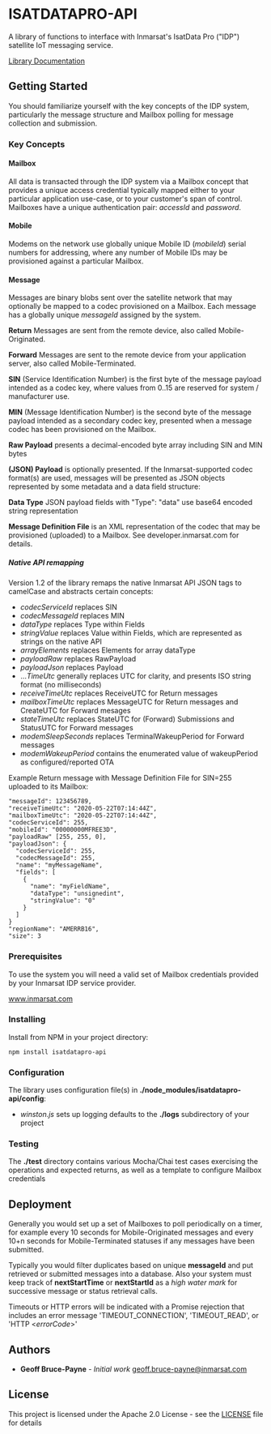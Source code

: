 # ISATDATAPRO-API

A library of functions to interface with Inmarsat's IsatData Pro ("IDP") satellite IoT messaging service.

[Library Documentation](https://gbrucepayne.github.io/isatdatapro-api/)

## Getting Started

You should familiarize yourself with the key concepts of the IDP system, particularly the message structure 
and Mailbox polling for message collection and submission.

### Key Concepts

#### Mailbox

All data is transacted through the IDP system via a Mailbox concept that provides a unique access credential 
typically mapped either to your particular application use-case, or to your customer's span of control.  
Mailboxes have a unique authentication pair: *accessId* and *password*.

#### Mobile

Modems on the network use globally unique Mobile ID (*mobileId*) serial numbers for addressing, where any number of 
Mobile IDs may be provisioned against a particular Mailbox.

#### Message

Messages are binary blobs sent over the satellite network that may optionally be mapped to a codec 
provisioned on a Mailbox.  Each message has a globally unique *messageId* assigned by the system.

**Return** Messages are sent from the remote device, also called Mobile-Originated.

**Forward** Messages are sent to the remote device from your application server, 
also called Mobile-Terminated.

**SIN** (Service Identification Number) is the first byte of the message payload intended as a codec key, 
where values from 0..15 are reserved for system / manufacturer use.

**MIN** (Message Identification Number) is the second byte of the message payload intended as a secondary 
codec key, presented when a message codec has been provisioned on the Mailbox.

**Raw Payload** presents a decimal-encoded byte array including SIN and MIN bytes

**(JSON) Payload** is optionally presented.  If the Inmarsat-supported codec format(s) are used, 
messages will be presented as JSON objects represented by some metadata and a data field structure:

**Data Type** JSON payload fields with "Type": "data" use base64 encoded string representation

**Message Definition File** is an XML representation of the codec that may be provisioned (uploaded) to a Mailbox.  See developer.inmarsat.com for details.

##### Native API remapping

Version 1.2 of the library remaps the native Inmarsat API JSON tags to camelCase and abstracts certain 
concepts:

* *codecServiceId* replaces SIN
* *codecMessageId* replaces MIN
* *dataType* replaces Type within Fields
* *stringValue* replaces Value within Fields, which are represented as strings on the native API
* *arrayElements* replaces Elements for array dataType
* *payloadRaw* replaces RawPayload
* *payloadJson* replaces Payload
* ...*TimeUtc* generally replaces UTC for clarity, and presents ISO string format (no milliseconds)
* *receiveTimeUtc* replaces ReceiveUTC for Return messages
* *mailboxTimeUtc* replaces MessageUTC for Return messages and CreateUTC for Forward mesages
* *stateTimeUtc* replaces StateUTC for (Forward) Submissions and StatusUTC for Forward messages
* *modemSleepSeconds* replaces TerminalWakeupPeriod for Forward messages
* *modemWakeupPeriod* contains the enumerated value of wakeupPeriod as configured/reported OTA

Example Return message with Message Definition File for SIN=255 uploaded to its Mailbox:
```
"messageId": 123456789,
"receiveTimeUtc": "2020-05-22T07:14:44Z",
"mailboxTimeUtc": "2020-05-22T07:14:44Z",
"codecServiceId": 255,
"mobileId": "00000000MFREE3D",
"payloadRaw" [255, 255, 0],
"payloadJson": {
  "codecServiceId": 255,
  "codecMessageId": 255,
  "name": "myMessageName",
  "fields": [
    {
      "name": "myFieldName",
      "dataType": "unsignedint",
      "stringValue": "0"
    }
  ]
}
"regionName": "AMERRB16",
"size": 3
```


### Prerequisites

To use the system you will need a valid set of Mailbox credentials provided by your Inmarsat IDP service provider.

www.inmarsat.com

### Installing

Install from NPM in your project directory:
```
npm install isatdatapro-api
```

### Configuration

The library uses configuration file(s) in **./node_modules/isatdatapro-api/config**:

* *winston.js* sets up logging defaults to the **./logs** subdirectory of your project

### Testing

The **./test** directory contains various Mocha/Chai test cases exercising the operations
and expected returns, as well as a template to configure Mailbox credentials

## Deployment

Generally you would set up a set of Mailboxes to poll periodically on a timer, for example every 10 seconds 
for Mobile-Originated messages and every 10+n seconds for Mobile-Terminated statuses if any messages have 
been submitted.

Typically you would filter duplicates based on unique **messageId** and put retrieved 
or submitted messages into a database.  Also your system must keep track of **nextStartTime** or **nextStartId** as a *high water mark* for successive message or status retrieval calls.

Timeouts or HTTP errors will be indicated with a Promise rejection that includes an error message
'TIMEOUT_CONNECTION', 'TIMEOUT_READ', or 'HTTP \<*errorCode*\>'

## Authors

* **Geoff Bruce-Payne** - *Initial work* geoff.bruce-payne@inmarsat.com

## License

This project is licensed under the Apache 2.0 License - see the [LICENSE](LICENSE) file for details
